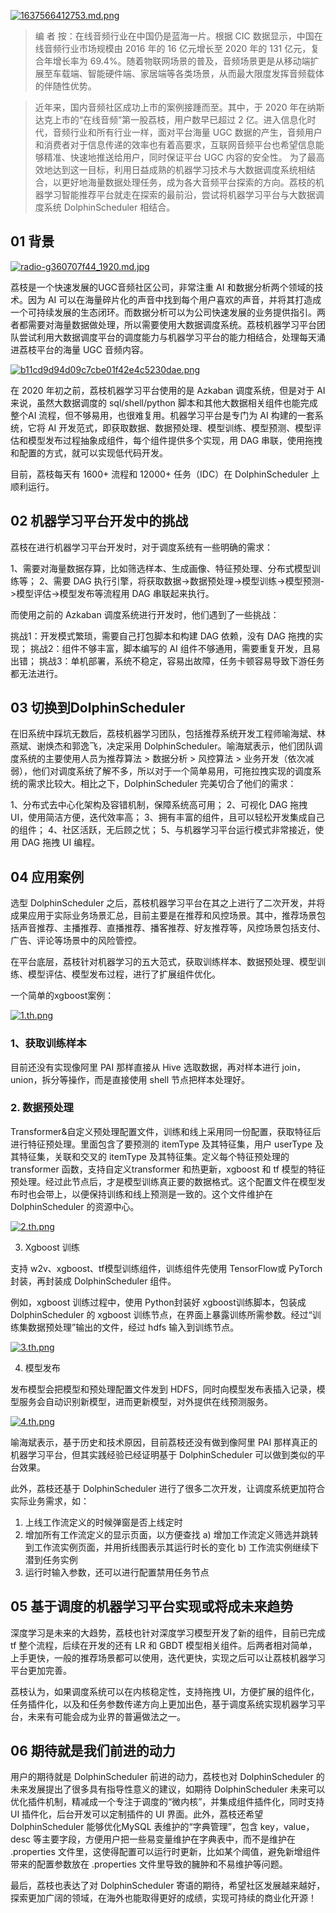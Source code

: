 [![1637566412753.md.png](https://imgpp.com/images/2021/11/23/1637566412753.md.png)](https://imgpp.com/image/Gbgt2)

> 编 者 按：在线音频行业在中国仍是蓝海一片。根据 CIC 数据显示，中国在线音频行业市场规模由 2016 年的 16 亿元增长至 2020 年的 131 亿元，复合年增长率为 69.4%。随着物联网场景的普及，音频场景更是从移动端扩展至车载端、智能硬件端、家居端等各类场景，从而最大限度发挥音频载体的伴随性优势。

> 近年来，国内音频社区成功上市的案例接踵而至。其中，于 2020 年在纳斯达克上市的“在线音频”第一股荔枝，用户数早已超过 2 亿。进入信息化时代，音频行业和所有行业一样，面对平台海量 UGC 数据的产生，音频用户和消费者对于信息传递的效率也有着高要求，互联网音频平台也希望信息能够精准、快速地推送给用户，同时保证平台 UGC 内容的安全性。 为了最高效地达到这一目标，利用日益成熟的机器学习技术与大数据调度系统相结合，以更好地海量数据处理任务，成为各大音频平台探索的方向。荔枝的机器学习智能推荐平台就走在探索的最前沿，尝试将机器学习平台与大数据调度系统 DolphinScheduler 相结合。


## 01 背景
[![radio-g360707f44_1920.md.jpg](https://imgpp.com/images/2021/11/23/radio-g360707f44_1920.md.jpg)](https://imgpp.com/image/Gbn3L)

荔枝是一个快速发展的UGC音频社区公司，非常注重 AI 和数据分析两个领域的技术。因为 AI 可以在海量碎片化的声音中找到每个用户喜欢的声音，并将其打造成一个可持续发展的生态闭环。而数据分析可以为公司快速发展的业务提供指引。两者都需要对海量数据做处理，所以需要使用大数据调度系统。荔枝机器学习平台团队尝试利用大数据调度平台的调度能力与机器学习平台的能力相结合，处理每天涌进荔枝平台的海量 UGC 音频内容。

[![b11cd9d94d09c7cbe01f42e4c5230dae.png](https://imgpp.com/images/2021/11/23/b11cd9d94d09c7cbe01f42e4c5230dae.png)](https://imgpp.com/image/GzRPc)
 
在 2020 年初之前，荔枝机器学习平台使用的是 Azkaban 调度系统，但是对于 AI 来说，虽然大数据调度的 sql/shell/python 脚本和其他大数据相关组件也能完成整个AI 流程，但不够易用，也很难复用。机器学习平台是专门为 AI 构建的一套系统，它将 AI 开发范式，即获取数据、数据预处理、模型训练、模型预测、模型评估和模型发布过程抽象成组件，每个组件提供多个实现，用 DAG 串联，使用拖拽和配置的方式，就可以实现低代码开发。
 
目前，荔枝每天有 1600+ 流程和 12000+ 任务（IDC）在 DolphinScheduler 上顺利运行。

 
## 02 机器学习平台开发中的挑战

荔枝在进行机器学习平台开发时，对于调度系统有一些明确的需求：
 
1、需要对海量数据存算，比如筛选样本、生成画像、特征预处理、分布式模型训练等；
2、需要 DAG 执行引擎，将获取数据->数据预处理->模型训练->模型预测->模型评估->模型发布等流程用 DAG 串联起来执行。
 
而使用之前的 Azkaban 调度系统进行开发时，他们遇到了一些挑战：
 
挑战1：开发模式繁琐，需要自己打包脚本和构建 DAG 依赖，没有 DAG 拖拽的实现；
挑战2：组件不够丰富，脚本编写的 AI 组件不够通用，需要重复开发，且易出错；
挑战3：单机部署，系统不稳定，容易出故障，任务卡顿容易导致下游任务都无法进行。


## 03 切换到DolphinScheduler


 
在旧系统中踩坑无数后，荔枝机器学习团队，包括推荐系统开发工程师喻海斌、林燕斌、谢焕杰和郭逸飞，决定采用 DolphinScheduler。喻海斌表示，他们团队调度系统的主要使用人员为推荐算法 > 数据分析 > 风控算法 > 业务开发（依次减弱），他们对调度系统了解不多，所以对于一个简单易用，可拖拉拽实现的调度系统的需求比较大。相比之下，DolphinScheduler 完美切合了他们的需求：

 
1、分布式去中心化架构及容错机制，保障系统高可用；
2、可视化 DAG 拖拽 UI，使用简洁方便，迭代效率高；
3、拥有丰富的组件，且可以轻松开发集成自己的组件；
4、社区活跃，无后顾之忧；
5、与机器学习平台运行模式非常接近，使用 DAG 拖拽 UI 编程。


## 04 应用案例


 
选型 DolphinScheduler 之后，荔枝机器学习平台在其之上进行了二次开发，并将成果应用于实际业务场景汇总，目前主要是在推荐和风控场景。其中，推荐场景包括声音推荐、主播推荐、直播推荐、播客推荐、好友推荐等，风控场景包括支付、广告、评论等场景中的风险管控。
 
在平台底层，荔枝针对机器学习的五大范式，获取训练样本、数据预处理、模型训练、模型评估、模型发布过程，进行了扩展组件优化。
 
一个简单的xgboost案例：
 
[![1.th.png](https://imgpp.com/images/2021/11/23/1.th.png)](https://imgpp.com/image/GzJDx)

### 1、获取训练样本
 
目前还没有实现像阿里 PAI 那样直接从 Hive 选取数据，再对样本进行 join，union，拆分等操作，而是直接使用 shell 节点把样本处理好。
 
### 2. 数据预处理
 
Transformer&自定义预处理配置文件，训练和线上采用同一份配置，获取特征后进行特征预处理。里面包含了要预测的 itemType 及其特征集，用户 userType 及其特征集，关联和交叉的 itemType 及其特征集。定义每个特征预处理的 transformer 函数，支持自定义transformer 和热更新，xgboost 和 tf 模型的特征预处理。经过此节点后，才是模型训练真正要的数据格式。这个配置文件在模型发布时也会带上，以便保持训练和线上预测是一致的。这个文件维护在 DolphinScheduler 的资源中心。

[![2.th.png](https://imgpp.com/images/2021/11/23/2.th.png)](https://imgpp.com/image/GzPTW)
 
3. Xgboost 训练
 
支持 w2v、xgboost、tf模型训练组件，训练组件先使用 TensorFlow或 PyTorch封装，再封装成 DolphinScheduler 组件。
 
例如，xgboost 训练过程中，使用 Python封装好 xgboost训练脚本，包装成 DolphinScheduler 的 xgboost 训练节点，在界面上暴露训练所需参数。经过“训练集数据预处理”输出的文件，经过 hdfs 输入到训练节点。
 
[![3.th.png](https://imgpp.com/images/2021/11/23/3.th.png)](https://imgpp.com/image/GzUgu)

 
4. 模型发布
 
发布模型会把模型和预处理配置文件发到 HDFS，同时向模型发布表插入记录，模型服务会自动识别新模型，进而更新模型，对外提供在线预测服务。
 
[![4.th.png](https://imgpp.com/images/2021/11/23/4.th.png)](https://imgpp.com/image/Gzdks)


喻海斌表示，基于历史和技术原因，目前荔枝还没有做到像阿里 PAI 那样真正的机器学习平台，但其实践经验已经证明基于 DolphinScheduler 可以做到类似的平台效果。
 
此外，荔枝还基于 DolphinScheduler 进行了很多二次开发，让调度系统更加符合实际业务需求，如：
 
1. 上线工作流定义的时候弹窗是否上线定时
2. 增加所有工作流定义的显示页面，以方便查找
    a) 增加工作流定义筛选并跳转到工作流实例页面，并用折线图表示其运行时长的变化
    b) 工作流实例继续下潜到任务实例
3. 运行时输入参数，还可以进行配置禁用任务节点
 

## 05 基于调度的机器学习平台实现或将成未来趋势



深度学习是未来的大趋势，荔枝也针对深度学习模型开发了新的组件，目前已完成 tf 整个流程，后续在开发的还有 LR 和 GBDT 模型相关组件。后两者相对简单，上手更快，一般的推荐场景都可以使用，迭代更快，实现之后可以让荔枝机器学习平台更加完善。
 
荔枝认为，如果调度系统可以在内核稳定性，支持拖拽 UI，方便扩展的组件化，任务插件化，以及和任务参数传递方向上更加出色，基于调度系统实现机器学习平台，未来有可能会成为业界的普遍做法之一。

 
## 06 期待就是我们前进的动力


用户的期待就是 DolphinScheduler 前进的动力，荔枝也对 DolphinScheduler 的未来发展提出了很多具有指导性意义的建议，如期待 DolphinScheduler 未来可以优化插件机制，精减成一个专注于调度的“微内核”，并集成组件插件化，同时支持 UI 插件化，后台开发可以定制插件的 UI 界面。此外，荔枝还希望 DolphinScheduler 能够优化MySQL 表维护的“字典管理”，包含 key，value，desc 等主要字段，方便用户把一些易变量维护在字典表中，而不是维护在 .properties 文件里，这使得配置可以运行时更新，比如某个阈值，避免新增组件带来的配置参数放在 .properties 文件里导致的臃肿和不易维护等问题。
 
最后，荔枝也表达了对 DolphinScheduler 寄语的期待，希望社区发展越来越好，探索更加广阔的领域，在海外也能取得更好的成绩，实现可持续的商业化开源！
